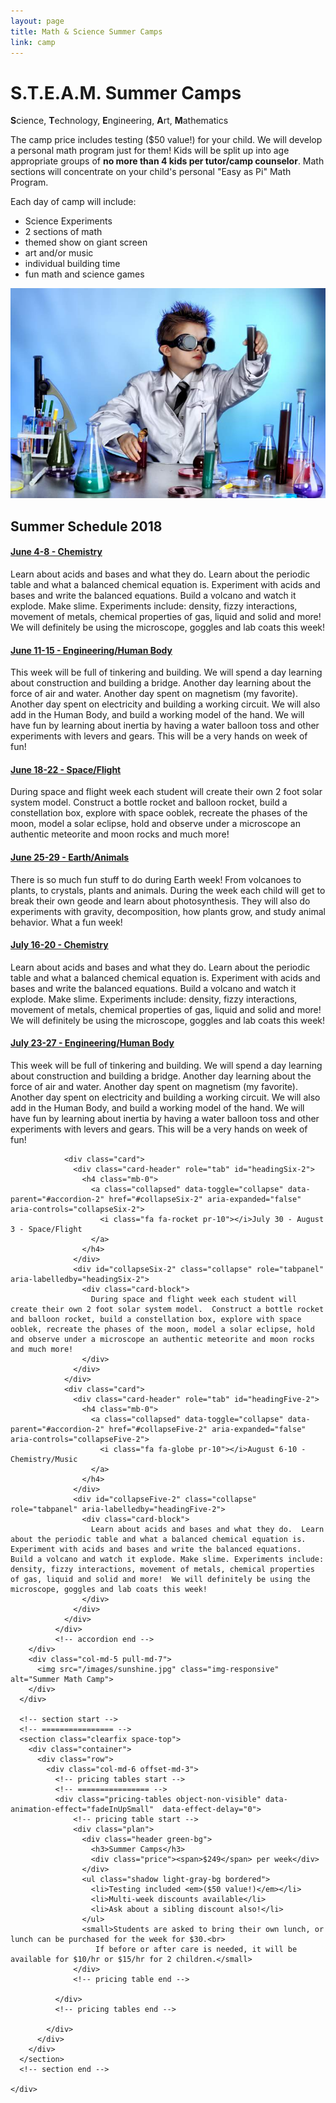 ```yaml
---
layout: page
title: Math & Science Summer Camps
link: camp
---
```


<!-- main start -->
<div class="main col-12">
  <div class="row">
    <div class="col-md-12">
      <h1 class="page-title">S.T.E.A.M. Summer Camps</h1>        
      <div class="separator"></div>
      <div class="row">
        <div class="col-md-7"><p class="lead"><strong>S</strong>cience, <strong>T</strong>echnology, <strong>E</strong>ngineering, <strong>A</strong>rt, <strong>M</strong>athematics</p>
        <p>The camp price includes testing ($50 value!) for your child.  We will develop a personal math program just for them! Kids will be split up into age appropriate groups of <strong>no more than 4 kids per tutor/camp counselor</strong>.  Math sections will concentrate on your child's personal "Easy as Pi" Math Program.</p>
          <p>Each day of camp will include:
            <ul>
              <li>Science Experiments</li>
              <li>2 sections of math</li>
              <li>themed show on giant screen</li>
              <li>art and/or music</li>
              <li>individual building time</li>
              <li>fun math and science games</li>
            </ul>
          </p>
        </div>
        <div class="col-md-5">
          <img src="/images/mad_scientist.jpg" class="img-responsive" alt="Summer Science Camp">
        </div>
      </div>
      <div class="separator mb-20"></div>
      <div class="row">
        <div class="col-md-7 push-md-5">
          <h2>Summer Schedule 2018</h2>
              <!-- accordion start -->
              <!-- ================ -->
              <div id="accordion-2" class="collapse-style-2" role="tablist" aria-multiselectable="true">
                <div class="card">
                  <div class="card-header" role="tab" id="headingOne-2">
                    <h4 class="mb-0">
                      <a data-toggle="collapse" data-parent="#accordion-2" href="#collapseOne-2" aria-expanded="true" aria-controls="collapseOne-2">
                        <i class="fa fa-flask pr-10"></i>June 4-8 - Chemistry
                      </a>
                    </h4>
                  </div>
                  <div id="collapseOne-2" class="collapse show" role="tabpanel" aria-labelledby="headingOne-2">
                    <div class="card-block">
                      Learn about acids and bases and what they do.  Learn about the periodic table and what a balanced chemical equation is.  Experiment with acids and bases and write the balanced equations.  Build a volcano and watch it explode. Make slime. Experiments include: density, fizzy interactions, movement of metals, chemical properties of gas, liquid and solid and more!  We will definitely be using the microscope, goggles and lab coats this week!
                    </div>
                  </div>
                </div>
                <div class="card">
                  <div class="card-header" role="tab" id="headingThree-2">
                    <h4 class="mb-0">
                      <a class="collapsed" data-toggle="collapse" data-parent="#accordion-2" href="#collapseThree-2" aria-expanded="false" aria-controls="collapseThree-2">
                        <i class="fa fa-user-circle-o pr-10"></i>June 11-15 - Engineering/Human Body
                      </a>
                    </h4>
                  </div>
                  <div id="collapseThree-2" class="collapse" role="tabpanel" aria-labelledby="headingThree-2">
                    <div class="card-block">
                      This week will be full of tinkering and building.  We will spend a day learning about construction and building a bridge.  Another day learning about the force of air and water.  Another day spent on magnetism (my favorite).  Another day spent on electricity and building a working circuit.  We will also add in the Human Body, and build a working model of the hand.  We will have fun by learning about inertia by having a water balloon toss and other experiments with levers and gears.  This will be a very hands on week of fun! 
                    </div>
                  </div>
                </div>
                <div class="card">
                  <div class="card-header" role="tab" id="headingTwo-2">
                    <h4 class="mb-0">
                      <a class="collapsed" data-toggle="collapse" data-parent="#accordion-2" href="#collapseTwo-2" aria-expanded="false" aria-controls="collapseTwo-2">
                        <i class="fa fa-rocket pr-10"></i>June 18-22 - Space/Flight
                      </a>
                    </h4>
                  </div>
                  <div id="collapseTwo-2" class="collapse" role="tabpanel" aria-labelledby="headingTwo-2">
                    <div class="card-block">
                      During space and flight week each student will create their own 2 foot solar system model.  Construct a bottle rocket and balloon rocket, build a constellation box, explore with space ooblek, recreate the phases of the moon, model a solar eclipse, hold and observe under a microscope an authentic meteorite and moon rocks and much more!
                    </div>
                  </div>
                </div>
                <div class="card">
                  <div class="card-header" role="tab" id="headingEight-2">
                    <h4 class="mb-0">
                      <a class="collapsed" data-toggle="collapse" data-parent="#accordion-2" href="#collapseEight-2" aria-expanded="false" aria-controls="collapseEight-2">
                        <i class="fa fa-globe pr-10"></i>June 25-29 - Earth/Animals
                      </a>
                    </h4>
                  </div>
                  <div id="collapseEight-2" class="collapse" role="tabpanel" aria-labelledby="headingEight-2">
                    <div class="card-block">
                      There is so much fun stuff to do during Earth week!  From volcanoes to plants, to crystals, plants and animals.  During the week each child will get to break their own geode and learn about photosynthesis.  They will also do experiments with gravity, decomposition, how plants grow, and study animal behavior.  What a fun week!
                    </div>
                  </div>
                </div>
                <div class="card">
                  <div class="card-header" role="tab" id="headingFour-2">
                    <h4 class="mb-0">
                      <a class="collapsed" data-toggle="collapse" data-parent="#accordion-2" href="#collapseFour-2" aria-expanded="true" aria-controls="collapseFour-2">
                        <i class="fa fa-flask pr-10"></i>July 16-20 - Chemistry
                      </a>
                    </h4>
                  </div>
                  <div id="collapseFour-2" class="collapse" role="tabpanel" aria-labelledby="headingFour-2">
                    <div class="card-block">
                      Learn about acids and bases and what they do.  Learn about the periodic table and what a balanced chemical equation is.  Experiment with acids and bases and write the balanced equations.  Build a volcano and watch it explode. Make slime. Experiments include: density, fizzy interactions, movement of metals, chemical properties of gas, liquid and solid and more!  We will definitely be using the microscope, goggles and lab coats this week!
                    </div>
                  </div>
                </div>
                <div class="card">
                  <div class="card-header" role="tab" id="headingThree-2">
                    <h4 class="mb-0">
                      <a class="collapsed" data-toggle="collapse" data-parent="#accordion-2" href="#collapseThree-2" aria-expanded="false" aria-controls="collapseThree-2">
                        <i class="fa fa-user-circle-o pr-10"></i>July 23-27 - Engineering/Human Body
                      </a>
                    </h4>
                  </div>
                  <div id="collapseThree-2" class="collapse" role="tabpanel" aria-labelledby="headingThree-2">
                    <div class="card-block">
                      This week will be full of tinkering and building.  We will spend a day learning about construction and building a bridge.  Another day learning about the force of air and water.  Another day spent on magnetism (my favorite).  Another day spent on electricity and building a working circuit.  We will also add in the Human Body, and build a working model of the hand.  We will have fun by learning about inertia by having a water balloon toss and other experiments with levers and gears.  This will be a very hands on week of fun! 
                    </div>
                  </div>
                </div>

                <div class="card">
                  <div class="card-header" role="tab" id="headingSix-2">
                    <h4 class="mb-0">
                      <a class="collapsed" data-toggle="collapse" data-parent="#accordion-2" href="#collapseSix-2" aria-expanded="false" aria-controls="collapseSix-2">
                        <i class="fa fa-rocket pr-10"></i>July 30 - August 3 - Space/Flight
                      </a>
                    </h4>
                  </div>
                  <div id="collapseSix-2" class="collapse" role="tabpanel" aria-labelledby="headingSix-2">
                    <div class="card-block">
                      During space and flight week each student will create their own 2 foot solar system model.  Construct a bottle rocket and balloon rocket, build a constellation box, explore with space ooblek, recreate the phases of the moon, model a solar eclipse, hold and observe under a microscope an authentic meteorite and moon rocks and much more! 
                    </div>
                  </div>
                </div>
                <div class="card">
                  <div class="card-header" role="tab" id="headingFive-2">
                    <h4 class="mb-0">
                      <a class="collapsed" data-toggle="collapse" data-parent="#accordion-2" href="#collapseFive-2" aria-expanded="false" aria-controls="collapseFive-2">
                        <i class="fa fa-globe pr-10"></i>August 6-10 - Chemistry/Music
                      </a>
                    </h4>
                  </div>
                  <div id="collapseFive-2" class="collapse" role="tabpanel" aria-labelledby="headingFive-2">
                    <div class="card-block">
                      Learn about acids and bases and what they do.  Learn about the periodic table and what a balanced chemical equation is.  Experiment with acids and bases and write the balanced equations.  Build a volcano and watch it explode. Make slime. Experiments include: density, fizzy interactions, movement of metals, chemical properties of gas, liquid and solid and more!  We will definitely be using the microscope, goggles and lab coats this week!
                    </div>
                  </div>
                </div>
              </div>
              <!-- accordion end -->                  
        </div>
        <div class="col-md-5 pull-md-7">
          <img src="/images/sunshine.jpg" class="img-responsive" alt="Summer Math Camp">
        </div>
      </div>

      <!-- section start -->
      <!-- ================ -->
      <section class="clearfix space-top">
        <div class="container">
          <div class="row">
            <div class="col-md-6 offset-md-3">
              <!-- pricing tables start -->
              <!-- ================ -->
              <div class="pricing-tables object-non-visible" data-animation-effect="fadeInUpSmall"  data-effect-delay="0">
                  <!-- pricing table start -->
                  <div class="plan">
                    <div class="header green-bg">
                      <h3>Summer Camps</h3>
                      <div class="price"><span>$249</span> per week</div>
                    </div>
                    <ul class="shadow light-gray-bg bordered">
                      <li>Testing included <em>($50 value!)</em></li>
                      <li>Multi-week discounts available</li>
                      <li>Ask about a sibling discount also!</li>
                    </ul>
                    <small>Students are asked to bring their own lunch, or lunch can be purchased for the week for $30.<br>
                       If before or after care is needed, it will be available for $10/hr or $15/hr for 2 children.</small>
                  </div>
                  <!-- pricing table end -->
                  
              </div>
              <!-- pricing tables end -->

            </div>
          </div>
        </div>
      </section>
      <!-- section end -->

    </div>
  </div>
</div>
<!-- main end -->